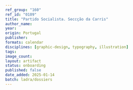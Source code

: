 ```yaml
---
ref_group: "160"
ref_id: "0109"
title: "Partido Socialista. Seccção da Carris"
author_name:
year:
origin: Portugal
publisher:
formats: calendar
disciplines: [graphic-design, typography, illustration]
tags:
image_count:
layout: artifact
status: onboarding
published: false
date_added: 2025-01-14
batch: ladra/dossiers
---
```


